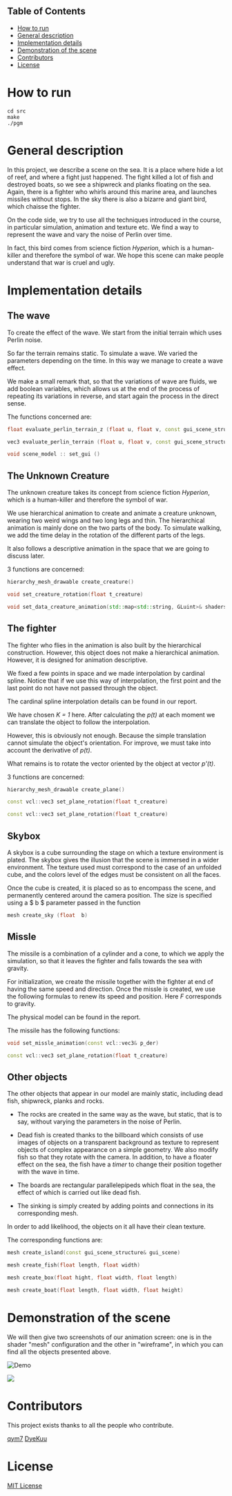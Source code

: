 ## Table of Contents
- [How to run](#how-to-run)
- [General description](#general-description)
- [Implementation details](#implementation-details)
- [Demonstration of the scene](#demonstration-of-the-scene)
- [Contributors](#contributors)
- [License](#license)

How to run
==========
```shell
cd src
make
./pgm
```
General description
=====================

In this project, we describe a scene on the sea. It is a place where
hide a lot of reef, and where a fight just happened. The fight
killed a lot of fish and destroyed boats, so we see a
shipwreck and planks floating on the sea. Again, there is a
fighter who whirls around this marine area, and launches missiles without
stops. In the sky there is also a bizarre and giant bird, which
chaisse the fighter.

On the code side, we try to use all the techniques introduced
in the course, in particular simulation, animation and texture etc. We
find a way to represent the wave and vary the
noise of Perlin over time.

In fact, this bird comes from science fiction *Hyperion*, which is a
human-killer and therefore the symbol of war. We hope this scene
can make people understand that war is cruel and ugly.

Implementation details
=========================

The wave
--------

To create the effect of the wave. We start from the initial terrain which
uses Perlin noise.

So far the terrain remains static. To simulate a
wave. We varied the parameters depending on the
time. In this
way we manage to create a wave effect.

We make a small remark that, so that the variations of wave are
fluids, we add boolean variables, which allows us at the end of the
process of repeating its variations in reverse, and start again
the process in the direct sense.

The functions concerned are:

```C++
float evaluate_perlin_terrain_z (float u, float v, const gui_scene_structure & gui_scene)

vec3 evaluate_perlin_terrain (float u, float v, const gui_scene_structure & gui_scene)

void scene_model :: set_gui ()
```
The Unknown Creature
--------------------

The unknown creature takes its concept from science fiction *Hyperion*,
which is a human-killer and therefore the symbol of war.

We use hierarchical animation to create and animate a creature
unknown, wearing two weird wings and two long legs and
thin. The hierarchical animation is mainly done on the two
parts of the body. To simulate walking, we add the time delay
in the rotation of the different parts of the legs.

It also follows a descriptive animation in the space that we are going to
discuss later.

3 functions are concerned:

```C++
hierarchy_mesh_drawable create_creature()

void set_creature_rotation(float t_creature)

void set_data_creature_animation(std::map<std::string, GLuint>& shaders)
```
The fighter
-------------

The fighter who flies in the animation is also built by the
hierarchical construction. However, this object does not make a
hierarchical animation. However, it is designed for animation
descriptive.

We fixed a few points in space and we made
interpolation by cardinal spline. Notice that if we use
this way of interpolation, the first point and the last point do not
have not passed through the object.

The cardinal spline interpolation details can be found in our report. 

We have chosen *K = 1* here. After calculating the *p(t)* at each
moment we can translate the object to
follow the interpolation.

However, this is obviously not enough. Because the simple translation
cannot simulate the object's orientation. For
improve, we must take into account the derivative of *p(t)*.

What remains is to rotate the vector oriented by the object at
vector *p'(t)*.

3 functions are concerned:

```C++
hierarchy_mesh_drawable create_plane()

const vcl::vec3 set_plane_rotation(float t_creature)

const vcl::vec3 set_plane_rotation(float t_creature)
```

Skybox
------

A skybox is a cube surrounding the stage on which a texture
environment is plated. The skybox gives the illusion that
the scene is immersed in a wider environment. The texture
used must correspond to the case of an unfolded cube, and the colors
level of the edges must be consistent on all the faces.

Once the cube is created, it is placed so as to encompass the
scene, and permanently centered around the camera position. The
size is specified using a $ b $ parameter passed in the function

```C++
mesh create_sky (float  b)
```
Missle
------

The missile is a combination of a cylinder and a cone, to which
we apply the simulation, so that it leaves the fighter and falls towards
the sea with gravity.

For initialization, we create the missile together with the fighter at
end of having the same speed and direction. Once the missle is created,
we use the following formulas to renew its speed and
position. Here *F* corresponds to gravity.

The physical model can be found in the report.

The missile has the following functions:

```C++
void set_missle_animation(const vcl::vec3& p_der)

const vcl::vec3 set_plane_rotation(float t_creature)
```
Other objects
-------------

The other objects that appear in our model are mainly
static, including dead fish, shipwreck, planks and
rocks.

- The rocks are created in the same way as the wave, but static,
    that is to say, without varying the parameters in the noise of
    Perlin.

- Dead fish is created thanks to the billboard which consists of
    use images of objects on a transparent background as
    texture to represent objects of complex appearance on a
    simple geometry. We also modify fish so that they
    rotate with the camera. In addition, to have a floater effect on
    the sea, the fish have a *timer* to change their position
    together with the wave in time.

- The boards are rectangular parallelepipeds which float
    in the sea, the effect of which is carried out like dead fish.

- The sinking is simply created by adding points and
    connections in its corresponding mesh.

In order to add likelihood, the objects on it all have their
clean texture.

The corresponding functions are:

```C++
mesh create_island(const gui_scene_structure& gui_scene)

mesh create_fish(float length, float width)

mesh create_box(float hight, float width, float length)

mesh create_boat(float length, float width, float height)
```

Demonstration of the scene
=======================

We will then give two screenshots of our animation screen:
one is in the shader  \"mesh\" configuration and the other in
\"wireframe\", in which you can find all the objects
presented above.

![Demo](https://github.com/DyeKuu/INF443/blob/master/report/screenshot.png)

![](https://github.com/DyeKuu/INF443/blob/master/report/screenshot1.png)

Contributors
============
This project exists thanks to all the people who contribute.

[qym7](https://github.com/qym7)
[DyeKuu](https://github.com/DyeKuu)

License
==========
[MIT License](https://github.com/DyeKuu/OpenGL-Seawave-Animation-INF443/master/LICENSE)
